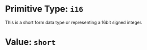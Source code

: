 # Primitive Type: `i16`
This is a short form data type or representing a 16bit signed integer.

# Value: `short`
